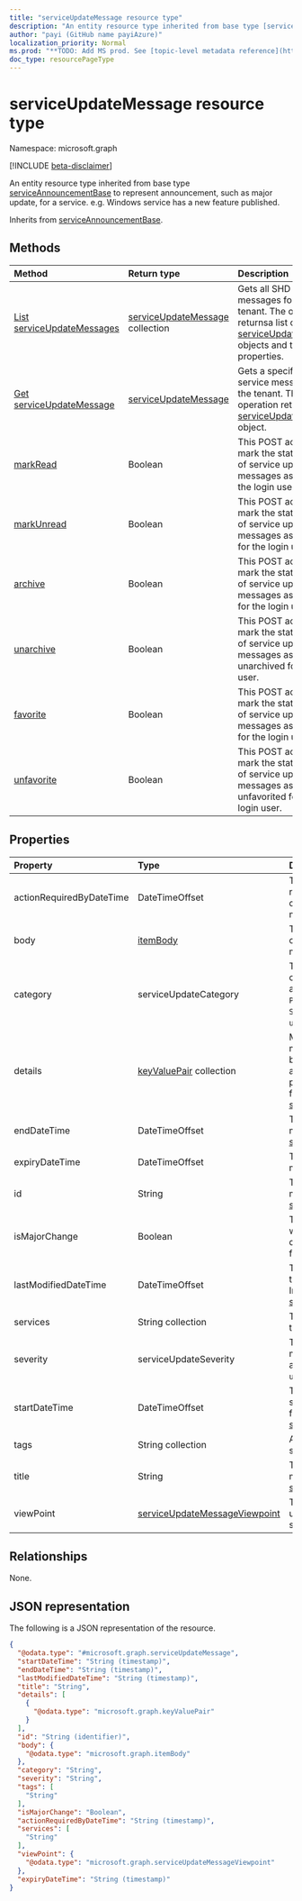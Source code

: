 ```yaml
---
title: "serviceUpdateMessage resource type"
description: "An entity resource type inherited from base type [serviceAnnouncementBase](../resources/serviceannouncementbase.md) to represent announcement, such as major update, for a service. e.g. Windows service has a new feature published."
author: "payi (GitHub name payiAzure)"
localization_priority: Normal
ms.prod: "**TODO: Add MS prod. See [topic-level metadata reference](https://msgo.azurewebsites.net/add/document/guidelines/metadata.html#topic-level-metadata)**"
doc_type: resourcePageType
---
```


# serviceUpdateMessage resource type

Namespace: microsoft.graph

[!INCLUDE [beta-disclaimer](../../includes/beta-disclaimer.md)]

An entity resource type inherited from base type [serviceAnnouncementBase](../resources/serviceannouncementbase.md) to represent announcement, such as major update, for a service. e.g. Windows service has a new feature published.

Inherits from [serviceAnnouncementBase](../resources/serviceannouncementbase.md).

## Methods
|Method|Return type|Description|
|:---|:---|:---|
|[List serviceUpdateMessages](../api/serviceupdatemessage-list.md)|[serviceUpdateMessage](../resources/serviceupdatemessage.md) collection|Gets all SHD service messages for the tenant. The operation returnsa list of the [serviceUpdateMessage](../resources/serviceupdatemessage.md) objects and their properties.|
|[Get serviceUpdateMessage](../api/serviceupdatemessage-get.md)|[serviceUpdateMessage](../resources/serviceupdatemessage.md)|Gets a specified SHD service message for the tenant. The operation returns a [serviceUpdateMessage](../resources/serviceupdatemessage.md) object.|
|[markRead](../api/serviceupdatemessage-markread.md)|Boolean|This POST action is to mark the status of a list of service update messages as read for the login user.|
|[markUnread](../api/serviceupdatemessage-markunread.md)|Boolean|This POST action is to mark the status of a list of service update messages as unread for the login user.|
|[archive](../api/serviceupdatemessage-archive.md)|Boolean|This POST action is to mark the status of a list of service update messages as archived for the login user.|
|[unarchive](../api/serviceupdatemessage-unarchive.md)|Boolean|This POST action is to mark the status of a list of service update messages as unarchived for the login user.|
|[favorite](../api/serviceupdatemessage-favorite.md)|Boolean|This POST action is to mark the status of a list of service update messages as favorited for the login user.|
|[unfavorite](../api/serviceupdatemessage-unfavorite.md)|Boolean|This POST action is to mark the status of a list of service update messages as unfavorited for the login user.|

## Properties
|Property|Type|Description|
|:---|:---|:---|
|actionRequiredByDateTime|DateTimeOffset|The time by when the required action needs to be done for the service message|
|body|[itemBody](../resources/itembody.md)|The content type and content of the service message body|
|category|serviceUpdateCategory|The service message category. Possible values are: `PreventOrFixIssue`, `PlanForChange`, `StayInformed`, `unknownFutureValue`.|
|details|[keyValuePair](../resources/keyvaluepair.md) collection|More details about service message that don't need to be filter based properties are put in this key value pair collection. Inherited from [serviceAnnouncementBase](../resources/serviceannouncementbase.md)|
|endDateTime|DateTimeOffset|The end time of the service message Inherited from [serviceAnnouncementBase](../resources/serviceannouncementbase.md)|
|expiryDateTime|DateTimeOffset|The expiry time of service message|
|id|String|The id of the service message. Inherited from [serviceAnnouncementBase](../resources/serviceannouncementbase.md)|
|isMajorChange|Boolean|The value indicating whether the message describes a major update for the service|
|lastModifiedDateTime|DateTimeOffset|The last modified time of the service message. Inherited from [serviceAnnouncementBase](../resources/serviceannouncementbase.md)|
|services|String collection|The affected services by the service message|
|severity|serviceUpdateSeverity|The severity of the service message. Possible values are: `Normal`, `High`, `Critical`, `unknownFutureValue`.|
|startDateTime|DateTimeOffset|The start time of the service message Inherited from [serviceAnnouncementBase](../resources/serviceannouncementbase.md)|
|tags|String collection|A collection of tags for the service message|
|title|String|The title of the service message Inherited from [serviceAnnouncementBase](../resources/serviceannouncementbase.md)|
|viewPoint|[serviceUpdateMessageViewpoint](../resources/serviceupdatemessageviewpoint.md)|The view point to show user metadata of the service message|

## Relationships
None.

## JSON representation
The following is a JSON representation of the resource.
<!-- {
  "blockType": "resource",
  "keyProperty": "id",
  "@odata.type": "microsoft.graph.serviceUpdateMessage",
  "baseType": "m365ServiceHealth.readServices.commercialWebService.models.serviceAnnouncementBase",
  "openType": false
}
-->
``` json
{
  "@odata.type": "#microsoft.graph.serviceUpdateMessage",
  "startDateTime": "String (timestamp)",
  "endDateTime": "String (timestamp)",
  "lastModifiedDateTime": "String (timestamp)",
  "title": "String",
  "details": [
    {
      "@odata.type": "microsoft.graph.keyValuePair"
    }
  ],
  "id": "String (identifier)",
  "body": {
    "@odata.type": "microsoft.graph.itemBody"
  },
  "category": "String",
  "severity": "String",
  "tags": [
    "String"
  ],
  "isMajorChange": "Boolean",
  "actionRequiredByDateTime": "String (timestamp)",
  "services": [
    "String"
  ],
  "viewPoint": {
    "@odata.type": "microsoft.graph.serviceUpdateMessageViewpoint"
  },
  "expiryDateTime": "String (timestamp)"
}
```

